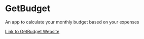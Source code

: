 # GetBudget
An app to calculate your monthly budget based on your expenses

[Link to GetBudget Website](https://eddiedeans.github.io/GetBudget/)
